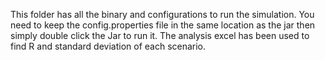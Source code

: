 This folder has all the binary and configurations to run the simulation. You need to keep the config.properties file in the same location as the jar then simply double click the Jar to run it. The analysis excel has been used to find R and standard deviation of each scenario.
